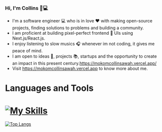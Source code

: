 ### Hi, I'm Collins 👋💻 

* I'm a software engineer 💻 who is in love ❤️ with making open-source projects, finding solutions to problems and building a community.
* I am proficient at building pixel-perfect frontend 🎉 UIs using Next.js/React.js.
* I enjoy listening to slow musics 🎧 whenever im not coding, it gives me peace of mind.
* I am open to ideas 📖, projects 📚, startups and the opportunity to create an impact in this present century.https://mokomcollinsawah.vercel.app/
* Visit https://mokomcollinsawah.vercel.app to know more about me.
# Languages and Tools
# [![My Skills](https://skillicons.dev/icons?i=js,html,css,react,figma,git,mongodb,nextjs,nodejs,tailwind)](https://skillicons.dev)
 
[![Top Langs](https://github-readme-stats.vercel.app/api/top-langs/?username=mokomcollinsawah&layout=compact)](https://github.com/anuraghazra/github-readme-stats)
<!--
**MokomCollinsAwah/MokomCollinsAwah** is a ✨ _special_ ✨ repository because its `README.md` (this file) appears on your GitHub profile.
